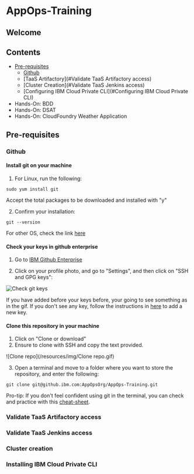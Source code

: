 # AppOps-Training

## Welcome

## Contents
- [Pre-requisites](#Pre-requisites)
  * [Github](#Github)
  * [TaaS Artifactory](#Validate TaaS Artifactory access)
  * [Cluster Creation](#Validate TaaS Jenkins access)
  * [Configuring IBM Cloud Private CLI](#Configuring IBM Cloud Private CLI)
- Hands-On: BDD
- Hands-On: DSAT
- Hands-On: CloudFoundry Weather Application

## Pre-requisites

### Github

#### Install git on your machine

1. For Linux, run the following:

```.term1
sudo yum install git
```
Accept the total packages to be downloaded and installed with "y"

2. Confirm your installation:

```.term1
git --version
```

For other OS, check the link [here](https://git-scm.com/book/en/v2/Getting-Started-Installing-Git)

#### Check your keys in github enterprise

1. Go to [IBM Github Enterprise](https://github.ibm.com/)

2. Click on your profile photo, and go to "Settings", and then click on "SSH and GPG keys":

![Check git keys](../../resources/img/Check_git_keys.gif)

If you have added before your keys before, your going to see something as in the gif.
If you don't see any key, follow the instructions in [here](https://help.github.com/en/articles/adding-a-new-ssh-key-to-your-github-account) to add a new key.

#### Clone this repository in your machine

1. Click on "Clone or download"
2. Ensure to clone with SSH and copy the text provided.

![Clone repo](/resources/img/Clone repo.gif)

3. Open a terminal and move to a folder where you want to store the repository, and enter the following:

```.term1
git clone git@github.ibm.com:AppOpsOrg/AppOps-Training.git
```

Pro-tip: If you don't feel confident using git in the terminal, you can check and practice with this [cheat-sheet](https://www.git-tower.com/blog/git-cheat-sheet).


### Validate TaaS Artifactory access
### Validate TaaS Jenkins access
### Cluster creation

### Installing IBM Cloud Private CLI

